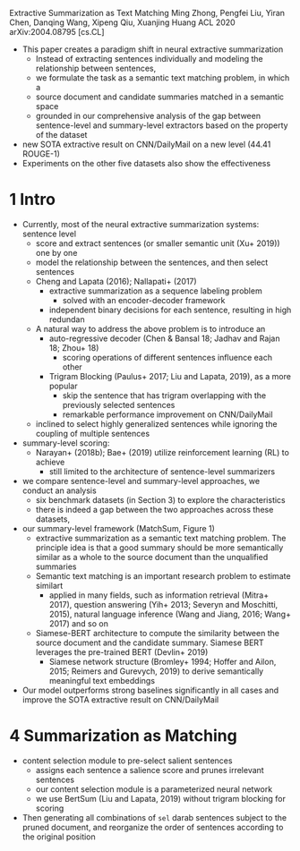 Extractive Summarization as Text Matching
Ming Zhong, Pengfei Liu, Yiran Chen, Danqing Wang, Xipeng Qiu, Xuanjing Huang
ACL 2020 arXiv:2004.08795 [cs.CL]

* This paper creates a paradigm shift in neural extractive summarization
  * Instead of extracting sentences individually and modeling the relationship
    between sentences,
  * we formulate the task as a semantic text matching problem, in which a
  * source document and candidate summaries matched in a semantic space
  * grounded in our comprehensive analysis of the
    gap between sentence-level and summary-level extractors
    based on the property of the dataset
* new SOTA extractive result on CNN/DailyMail on a new level (44.41 ROUGE-1)
* Experiments on the other five datasets also show the effectiveness

# 1 Intro

* Currently, most of the neural extractive summarization systems: sentence level
  * score and extract sentences (or smaller semantic unit (Xu+ 2019)) one by one
  * model the relationship between the sentences, and then select sentences
  * Cheng and Lapata (2016); Nallapati+ (2017)
    * extractive summarization as a sequence labeling problem 
      * solved with an encoder-decoder framework
    * independent binary decisions for each sentence, resulting in high redundan
  * A natural way to address the above problem is to introduce an
    * auto-regressive decoder (Chen & Bansal 18; Jadhav and Rajan 18; Zhou+ 18)
      * scoring operations of different sentences influence each other
    * Trigram Blocking (Paulus+ 2017; Liu and Lapata, 2019), as a more popular
      * skip the sentence that has trigram overlapping
        with the previously selected sentences
      * remarkable performance improvement on CNN/DailyMail
  * inclined to select highly generalized sentences while
    ignoring the coupling of multiple sentences
* summary-level scoring:
  * Narayan+ (2018b); Bae+ (2019) utilize reinforcement learning (RL) to achieve
    * still limited to the architecture of sentence-level summarizers
* we compare sentence-level and summary-level approaches, we conduct an analysis
  * six benchmark datasets (in Section 3) to explore the characteristics
  * there is indeed a gap between the two approaches across these datasets,
* our summary-level framework (MatchSum, Figure 1)
  * extractive summarization as a semantic text matching problem. The principle
    idea is that a good summary should be more semantically similar as a whole
    to the source document than the unqualified summaries
  * Semantic text matching is an important research problem to estimate similart
    * applied in many fields, such as information retrieval (Mitra+ 2017),
      question answering (Yih+ 2013; Severyn and Moschitti, 2015),
      natural language inference (Wang and Jiang, 2016; Wang+ 2017) and so on
  * Siamese-BERT architecture to compute the similarity 
    between the source document and the candidate summary.  Siamese BERT
    leverages the pre-trained BERT (Devlin+ 2019)
    * Siamese network structure (Bromley+ 1994; Hoffer and Ailon, 2015; Reimers
      and Gurevych, 2019) to derive semantically meaningful text embeddings
* Our model outperforms strong baselines significantly in all cases and 
  improve the SOTA extractive result on CNN/DailyMail

# 4 Summarization as Matching

* content selection module to pre-select salient sentences
  * assigns each sentence a salience score and prunes irrelevant sentences
  * our content selection module is a parameterized neural network
  * we use BertSum (Liu and Lapata, 2019) without trigram blocking for scoring
* Then generating all combinations of `sel` darab sentences subject to the
  pruned document, and 
  reorganize the order of sentences according to the original position
